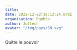 ```yaml
---
title: 
date: 2022-12-22T16:13:24.870Z
organisation: Dgmbtp
author: Juftech
avatar: "/img/pays/SN.svg"
---
```


Quitte le pouvoir